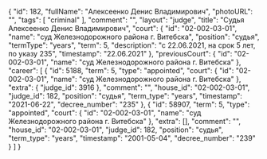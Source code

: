 {
    "id": 182,
    "fullName": "Алексеенко Денис Владимирович",
    "photoURL": "",
    "tags": [
        "criminal"
    ],
    "comment": "",
    "layout": "judge",
    "title": "Судья Алексеенко Денис Владимирович",
    "court": {
        "id": "02-002-03-01",
        "name": "суд Железнодорожного района г. Витебска",
        "position": "судья",
        "termType": "years",
        "term": 5,
        "description": "c 22.06.2021, на срок 5 лет, по указу 235",
        "timestamp": "22.06.2021"
    },
    "previousCourt": {
        "id": "02-002-03-01",
        "name": "суд Железнодорожного района г. Витебска"
    },
    "career": [
        {
            "id": 5188,
            "term": 5,
            "type": "appointed",
            "court": {
                "id": "02-002-03-01",
                "name": "суд Железнодорожного района г. Витебска"
            },
            "extra": {
                "judge_id": 3916
            },
            "comment": "",
            "house_id": "02-002-03-01",
            "judge_id": 182,
            "position": "судья",
            "term_type": "years",
            "timestamp": "2021-06-22",
            "decree_number": "235"
        },
        {
            "id": 58907,
            "term": 5,
            "type": "appointed",
            "court": {
                "id": "02-002-03-01",
                "name": "суд Железнодорожного района г. Витебска"
            },
            "extra": [],
            "comment": "",
            "house_id": "02-002-03-01",
            "judge_id": 182,
            "position": "судья",
            "term_type": "years",
            "timestamp": "2001-05-04",
            "decree_number": "239"
        }
    ]
}